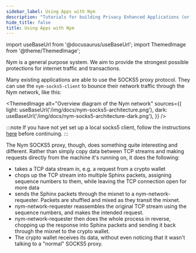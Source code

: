 ```yaml
---
sidebar_label: Using Apps with Nym
description: "Tutorials for building Privacy Enhanced Applications (or integrating existing apps with Nym)"
hide_title: false
title: Using Apps with Nym
---
```


import useBaseUrl from '@docusaurus/useBaseUrl';
import ThemedImage from '@theme/ThemedImage';

Nym is a general purpose system. We aim to provide the strongest possible protections for internet traffic and transactions.

Many existing applications are able to use the SOCKS5 proxy protocol. They can use the `nym-socks5-client` to bounce their network traffic through the Nym network, like this:

<ThemedImage
  alt="Overview diagram of the Nym network"
  sources={{
    light: useBaseUrl('/img/docs/nym-socks5-architecture.png'),
    dark: useBaseUrl('/img/docs/nym-socks5-architecture-dark.png'),
  }}
/>

:::note
If you have not yet set up a local socks5 client, follow the instructions [here](/docs/stable/developers/develop-with-nym/socks5-client) before continuing. 
:::

The Nym SOCKS5 proxy, though, does something quite interesting and different. Rather than simply copy data between TCP streams and making requests directly from the machine it's running on, it does the following:

* takes a TCP data stream in, e.g. a request from a crypto wallet
* chops up the TCP stream into multiple Sphinx packets, assigning sequence numbers to them, while leaving the TCP connection open for more data
* sends the Sphinx packets through the mixnet to a nym-network-requester. Packets are shuffled and mixed as they transit the mixnet.
* nym-network-requester reassembles the original TCP stream using the sequence numbers, and makes the intended request.
* nym-network-requester then does the whole process in reverse, chopping up the response into Sphinx packets and sending it back through the mixnet to the crypto wallet.
* The crypto wallet receives its data, without even noticing that it wasn't talking to a "normal" SOCKS5 proxy.
